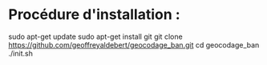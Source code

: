 # Procédure d'installation :

sudo apt-get update
sudo apt-get install git
git clone https://github.com/geoffreyaldebert/geocodage_ban.git
cd geocodage_ban
./init.sh
